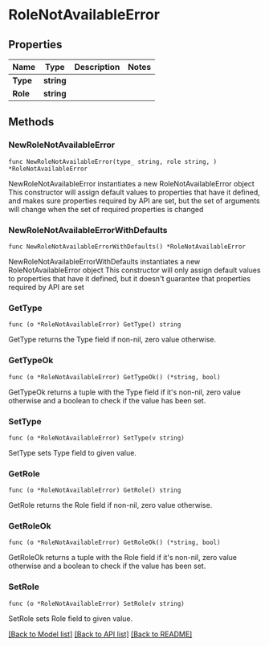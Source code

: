 # RoleNotAvailableError

## Properties

Name | Type | Description | Notes
------------ | ------------- | ------------- | -------------
**Type** | **string** |  | 
**Role** | **string** |  | 

## Methods

### NewRoleNotAvailableError

`func NewRoleNotAvailableError(type_ string, role string, ) *RoleNotAvailableError`

NewRoleNotAvailableError instantiates a new RoleNotAvailableError object
This constructor will assign default values to properties that have it defined,
and makes sure properties required by API are set, but the set of arguments
will change when the set of required properties is changed

### NewRoleNotAvailableErrorWithDefaults

`func NewRoleNotAvailableErrorWithDefaults() *RoleNotAvailableError`

NewRoleNotAvailableErrorWithDefaults instantiates a new RoleNotAvailableError object
This constructor will only assign default values to properties that have it defined,
but it doesn't guarantee that properties required by API are set

### GetType

`func (o *RoleNotAvailableError) GetType() string`

GetType returns the Type field if non-nil, zero value otherwise.

### GetTypeOk

`func (o *RoleNotAvailableError) GetTypeOk() (*string, bool)`

GetTypeOk returns a tuple with the Type field if it's non-nil, zero value otherwise
and a boolean to check if the value has been set.

### SetType

`func (o *RoleNotAvailableError) SetType(v string)`

SetType sets Type field to given value.


### GetRole

`func (o *RoleNotAvailableError) GetRole() string`

GetRole returns the Role field if non-nil, zero value otherwise.

### GetRoleOk

`func (o *RoleNotAvailableError) GetRoleOk() (*string, bool)`

GetRoleOk returns a tuple with the Role field if it's non-nil, zero value otherwise
and a boolean to check if the value has been set.

### SetRole

`func (o *RoleNotAvailableError) SetRole(v string)`

SetRole sets Role field to given value.



[[Back to Model list]](../README.md#documentation-for-models) [[Back to API list]](../README.md#documentation-for-api-endpoints) [[Back to README]](../README.md)


